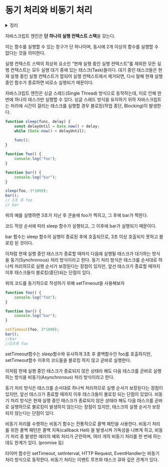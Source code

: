 # 동기 처리와 비동기 처리

<details>
<summary>정리</summary>
<div markdown="1">

- 자바스크립트 엔진은 싱글 스레드로 동작한다. 따라서 한 번에 하나의 작업만 처리할 수 있다. 여러개의 작업이 시도될 경우 우선순위 작업을 제외한 나머지 작업은 블로킹(중단) 상태가 된다.
- 그러나, HTTP Reqeust, 시간 관련 로직 등은 이러한 블로킹 상태가 되면 곤란하기에 비동기 처리 방식이 존재한다. 이는 함수 호출 및 코드 실행 순서에 관계없이 비동기적으로 작동하는 것을 의미한다.
- 동기 vs 비동기
    
**동기**

장점

- 태스크의 실행 순서를 보장하며, 직관적으로 확인할 수 있다.

단점

- 한 태스크의 실행 시간이 오래걸리면, 다른 작업들은 블로킹 상태에 빠진다.

**비동기**

장점

- 현재 실행 중인 태스크가 종료되지 않아도 다음 태스크를 곧바로 실행한다.
- 블로킹과 작업 효율에 있어서 유연하게 대응할 수 있다.

단점

- 태스크의 실행 순서가 보장되지 않는다.
- 콜백 지옥 등 가독성을 해칠 수 있고, 코드를 직관적으로 파악하기 힘들다.
---
</div>
</details>


자바스크립트 엔진은 **단 하나의 실행 컨텍스트 스택**을 갖는다.

이는 함수를 실행할 수 있는 창구가 단 하나이며, 동시에 2개 이상의 함수를 실행할 수 없다는 것을 의미한다.

실행 컨텍스트 스택의 최상위 요소인 “현재 실행 중인 실행 컨텍스트”를 제외한 모든 실행 컨텍스트는 모두 실행 대기 중에 있는 태스크(Task)들이다. 대기 중인 태스크들은 현재 실행 중인 실행 컨텍스트가 팝되어 실행 컨텍스트에서 제거되면, 다시 말해 현재 실행중인 함수가 종료하면 비로소 실행되기 때문이다.

자바스크립트 엔진은 싱글 스레드(Single Thread) 방식으로 동작하는데, 이로 인해 한 번에 하나의 태스크만 실행할 수 있다. 싱글 스레드 방식을 유지하기 위하 자바스크립트는 처리에 시간이 걸리는 태스크를 실행할 경우 블로킹(작업 중단, Blocking)이 발생한다.

```jsx
function sleep(func, delay) {
    const delayUntil = Date.now() + delay;
    while (Date.now() < delayUntil);
    
    func();
}

function foo() {
    console.log("foo");
}

function bar() {
    console.log("bar");
}

sleep(foo, 3*1000);
bar();
// 3초 후 foo
// bar
```

위의 예를 실행하면 3초가 지난 후 콘솔에 foo가 찍히고, 그 후에 bar가 찍힌다.

코드 작성 순서에 따라 sleep 함수가 실행되고, 그 이후에 bar가 실행되기 때문이다.

bar 함수는 sleep 함수의 실행이 종료된 후에 호출되므로, 3초 이상 호출되지 못하고 블로킹 된 것이다.

이처럼 현재 실행 중인 태스크가 종료할 때까지 다음에 실행될 태스크가 대기하는 방식을 동기(Synchronous) 처리 방식이라고 한다. 동기 처리 방식은 태스크를 순서대로 하나씩 처리하므로 실행 순서가 보장된다는 장점이 있지만, 앞선 태스크가 종료할 때까지 이후 태스크들이 블로킹(중단)되는 단점이 있다.

위의 코드를 동기적으로 작성하기 위해 setTimeout을 사용해보자

```jsx
function foo() {
    console.log("foo");
}

function bar() {
    console.log("bar");
}

setTimeout(foo, 3*1000);
bar();
//bar
//3초후 foo
```

setTimeout함수는 sleep함수와 유사하게 3초 후 콜백함수인 foo를 호출하지만, setTimeout함수 이후의 코드들을 블로킹 하지 않고 곧바로 실행한다.

이처럼 현재 실행 중인 태스크가 종료되지 않은 상태라 해도 다음 태스크를 곧바로 실행하는 방식을 비동기(Asynchronous) 처리 방식이라고 한다.

동기 처리 방식은 태스크를 순서대로 하나씩 처리하므로 실행 순서가 보장된다는 장점이 있지만, 앞선 태스크가 종료할 때까지 이후 태스크들이 블로킹 되는 단점이 있었다. 비동기 처리 방식은 현재 실행 중인 태스크가 종료되지 않은 상태라 해도 다음 태스크를 곧바로 실행하므로 블로킹이 발생하지 않는다는 장점이 있지만, 태스크의 실행 순서가 보장되지 않는다는 단점이 있다.

비동기 처리를 수행하는 비동기 함수는 전통적으로 콜백 패턴을 사용한다. 비동기 처리를 위한 콜백 패턴은 콜백 지옥(callback Hell) 을 발생시켜 가독성을 나쁘게 하고, 비동기 처리 중 발생한 에러의 예외 처리가 곤란하며, 여러 개의 비동기 처리를 한 번에 하는 데도 한계가 있다. (promise 등)

타이머 함수인 setTimeout, setInterval, HTTP Request, EventHandler는 비동기 처리 방식으로 동작한다. 비동기 처리는 이벤트 루프와 태스크 큐와 깊은 관계가 있다.
